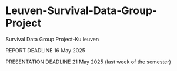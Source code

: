 # Leuven-Survival-Data-Group-Project
Survival Data Group Project-Ku leuven

REPORT DEADLINE
16 May 2025

PRESENTATION DEADLINE
21 May 2025 (last week of the semester)
